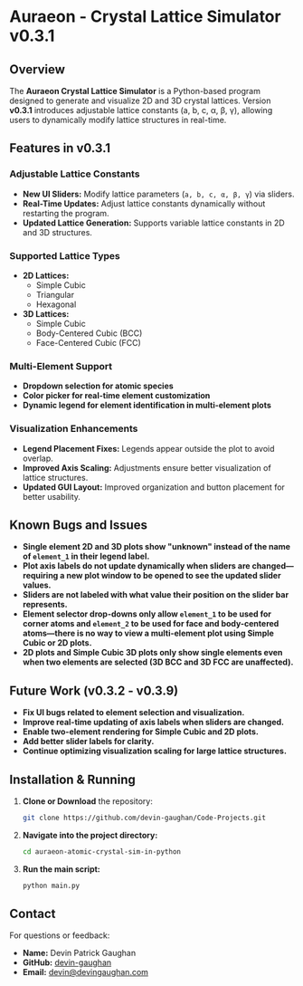 # Auraeon - Crystal Lattice Simulator v0.3.1

## Overview

The **Auraeon Crystal Lattice Simulator** is a Python-based program designed to generate and visualize 2D and 3D crystal lattices. Version **v0.3.1** introduces adjustable lattice constants (a, b, c, α, β, γ), allowing users to dynamically modify lattice structures in real-time.

## Features in v0.3.1

### **Adjustable Lattice Constants**
- **New UI Sliders:** Modify lattice parameters (`a, b, c, α, β, γ`) via sliders.
- **Real-Time Updates:** Adjust lattice constants dynamically without restarting the program.
- **Updated Lattice Generation:** Supports variable lattice constants in 2D and 3D structures.

### **Supported Lattice Types**
- **2D Lattices:**
  - Simple Cubic
  - Triangular
  - Hexagonal
- **3D Lattices:**
  - Simple Cubic
  - Body-Centered Cubic (BCC)
  - Face-Centered Cubic (FCC)

### **Multi-Element Support**
- **Dropdown selection for atomic species**
- **Color picker for real-time element customization**
- **Dynamic legend for element identification in multi-element plots**

### **Visualization Enhancements**
- **Legend Placement Fixes:** Legends appear outside the plot to avoid overlap.
- **Improved Axis Scaling:** Adjustments ensure better visualization of lattice structures.
- **Updated GUI Layout:** Improved organization and button placement for better usability.

## Known Bugs and Issues
- **Single element 2D and 3D plots show "unknown" instead of the name of `element_1` in their legend label.**
- **Plot axis labels do not update dynamically when sliders are changed—requiring a new plot window to be opened to see the updated slider values.**
- **Sliders are not labeled with what value their position on the slider bar represents.**
- **Element selector drop-downs only allow `element_1` to be used for corner atoms and `element_2` to be used for face and body-centered atoms—there is no way to view a multi-element plot using Simple Cubic or 2D plots.**
- **2D plots and Simple Cubic 3D plots only show single elements even when two elements are selected (3D BCC and 3D FCC are unaffected).**

## Future Work (v0.3.2 - v0.3.9)
- **Fix UI bugs related to element selection and visualization.**
- **Improve real-time updating of axis labels when sliders are changed.**
- **Enable two-element rendering for Simple Cubic and 2D plots.**
- **Add better slider labels for clarity.**
- **Continue optimizing visualization scaling for large lattice structures.**

## Installation & Running

1. **Clone or Download** the repository:
   ```bash
   git clone https://github.com/devin-gaughan/Code-Projects.git
   ```
2. **Navigate into the project directory:**
   ```bash
   cd auraeon-atomic-crystal-sim-in-python
   ```
3. **Run the main script:**
   ```bash
   python main.py
   ```

## Contact

For questions or feedback:
- **Name:** Devin Patrick Gaughan
- **GitHub:** [devin-gaughan](https://github.com/devin-gaughan)
- **Email:** devin@devingaughan.com
